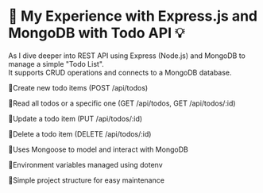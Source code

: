 # 🚀 My Experience with Express.js and MongoDB with Todo API 💡

As I dive deeper into REST API using Express (Node.js) and MongoDB to manage a simple "Todo List". <br>
It supports CRUD operations and connects to a MongoDB database.  <br>


🔹Create new todo items (POST /api/todos)

🔹Read all todos or a specific one (GET /api/todos, GET /api/todos/:id)

🔹Update a todo item (PUT /api/todos/:id)

🔹Delete a todo item (DELETE /api/todos/:id)

🔹Uses Mongoose to model and interact with MongoDB

🔹Environment variables managed using dotenv

🔹Simple project structure for easy maintenance
